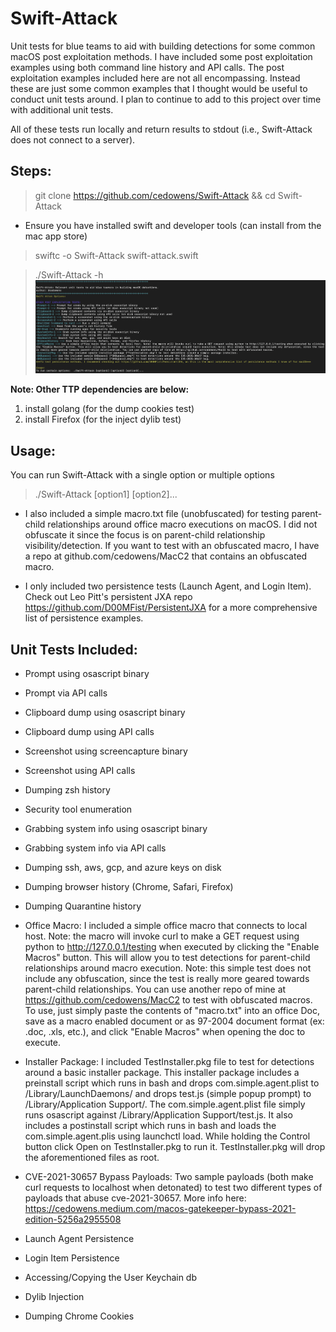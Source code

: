 # Swift-Attack
Unit tests for blue teams to aid with building detections for some common macOS post exploitation methods. I have included some post exploitation examples using both command line history and API calls. The post exploitation examples included here are not all encompassing. Instead these are just some common examples that I thought would be useful to conduct unit tests around. I plan to continue to add to this project over time with additional unit tests.

All of these tests run locally and return results to stdout (i.e., Swift-Attack does not connect to a server). 

## Steps:
> git clone https://github.com/cedowens/Swift-Attack && cd Swift-Attack

- Ensure you have installed swift and developer tools (can install from the mac app store)

> swiftc -o Swift-Attack swift-attack.swift

> ./Swift-Attack -h
![Image](swiftattack.png)

**Note: Other TTP dependencies are below:**

1. install golang (for the dump cookies test)
2. install Firefox (for the inject dylib test)


## Usage:

You can run Swift-Attack with a single option or multiple options

> ./Swift-Attack [option1] [option2]...

- I also included a simple macro.txt file (unobfuscated) for testing parent-child relationships around office macro executions on macOS. I did not obfuscate it since the focus is on parent-child relationship visibility/detection. If you want to test with an obfuscated macro, I have a repo at github.com/cedowens/MacC2 that contains an obfuscated macro.

- I only included two persistence tests (Launch Agent, and Login Item). Check out Leo Pitt's persistent JXA repo https://github.com/D00MFist/PersistentJXA for a more comprehensive list of persistence examples. 


## Unit Tests Included:

- Prompt using osascript binary

- Prompt via API calls

- Clipboard dump using osascript binary 

- Clipboard dump using API calls

- Screenshot using screencapture binary

- Screenshot using API calls

- Dumping zsh history

- Security tool enumeration

- Grabbing system info using osascript binary

- Grabbing system info via API calls

- Dumping ssh, aws, gcp, and azure keys on disk

- Dumping browser history (Chrome, Safari, Firefox)

- Dumping Quarantine history

- Office Macro: I included a simple office macro that connects to local host. Note: the macro will invoke curl to make a GET request using python to http://127.0.0.1/testing when executed by clicking the "Enable Macros" button. This will allow you to test detections for parent-child relationships around macro execution. Note: this simple test does not include any obfuscation, since the test is really more geared towards parent-child relationships. You can use another repo of mine at https://github.com/cedowens/MacC2 to test with obfuscated macros. To use, just simply paste the contents of "macro.txt" into an office Doc, save as a macro enabled document or as 97-2004 document format (ex: .doc, .xls, etc.), and click "Enable Macros" when opening the doc to execute.

- Installer Package: I included TestInstaller.pkg file to test for detections around a basic installer package. This installer package includes a preinstall script which runs in bash and drops com.simple.agent.plist to /Library/LaunchDaemons/ and drops test.js (simple popup prompt) to /Library/Application Support/. The com.simple.agent.plist file simply runs osascript against /Library/Application Support/test.js. It also includes a postinstall script which runs in bash and loads the com.simple.agent.plis using launchctl load. While holding the Control button click Open on TestInstaller.pkg to run it. TestInstaller.pkg will drop the aforementioned files as root.

- CVE-2021-30657 Bypass Payloads: Two sample payloads (both make curl requests to localhost when detonated) to test two different types of payloads that abuse cve-2021-30657. More info here: https://cedowens.medium.com/macos-gatekeeper-bypass-2021-edition-5256a2955508

- Launch Agent Persistence

- Login Item Persistence 

- Accessing/Copying the User Keychain db

- Dylib Injection

- Dumping Chrome Cookies
